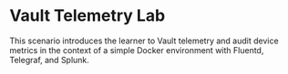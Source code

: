 # Vault Telemetry Lab

This scenario introduces the learner to Vault telemetry and audit device metrics in the context of a simple Docker environment with Fluentd, Telegraf, and Splunk.
